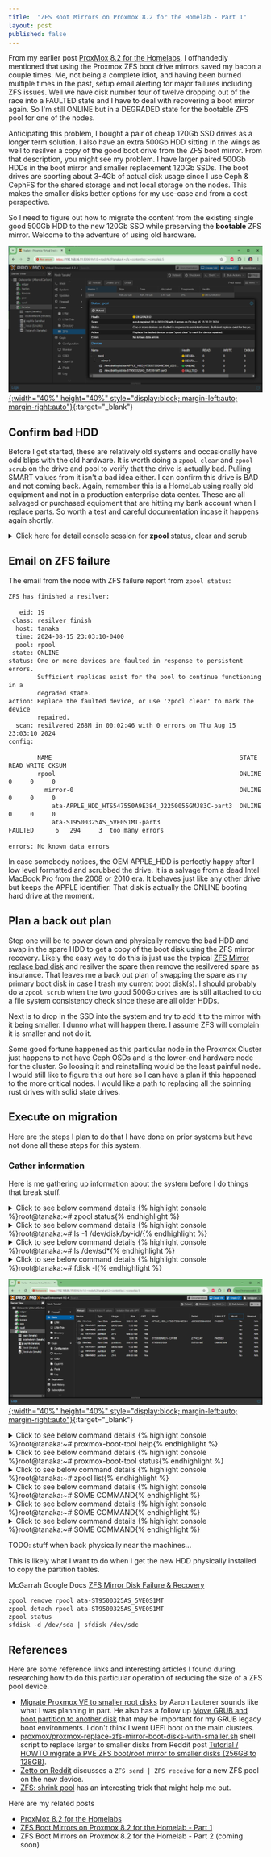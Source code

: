 ```yaml
---
title:  "ZFS Boot Mirrors on Proxmox 8.2 for the Homelab - Part 1"
layout: post
published: false
---
```


From my earlier post [ProxMox 8.2 for the Homelabs](/proxmox-8-homelab/), I offhandedly mentioned that using the Proxmox ZFS boot drive mirrors saved my bacon a couple times. Me, not being a complete idiot, and having been burned multiple times in the past, setup email alerting for major failures including ZFS issues. Well we have disk number four of twelve dropping out of the race into a FAULTED state and I have to deal with recovering a boot mirror again. So I'm still ONLINE but in a DEGRADED state for the bootable ZFS pool for one of the nodes.

Anticipating this problem, I bought a pair of cheap 120Gb SSD drives as a longer term solution. I also have an extra 500Gb HDD sitting in the wings as well to resilver a copy of the good boot drive from the ZFS boot mirror. From that description, you might see my problem. I have larger paired 500Gb HDDs in the boot mirror and smaller replacement 120Gb SSDs. The boot drives are sporting about 3-4Gb of actual disk usage since I use Ceph & CephFS for the shared storage and not local storage on the nodes. This makes the smaller disks better options for my use-case and from a cost perspective.

So I need to figure out how to migrate the content from the existing single good 500Gb HDD to the new 120Gb SSD while preserving the **bootable** ZFS mirror. Welcome to the adventure of using old hardware.

[![Proxmox 8.2.4 ZFS Boot Mirror](/assets/images/zfs-boot-mirror-proxmox8-001.png){:width="40%" height="40%" style="display:block; margin-left:auto; margin-right:auto"}](/assets/images/zfs-boot-mirror-proxmox8-001.png){:target="_blank"}

<!-- excerpt-end -->

## Confirm bad HDD

Before I get started, these are relatively old systems and occasionally have odd blips with the old hardware. It is worth doing a `zpool clear` and `zpool scrub` on the drive and pool to verify that the drive is actually bad. Pulling SMART values from it isn't a bad idea either. I can confirm this drive is BAD and not coming back. Again, remember this is a HomeLab using really old equipment and not in a production enterprise data center. These are all salvaged or purchased equipment that are hitting my bank account when I replace parts. So worth a test and careful documentation incase it happens again shortly.

<details>
<summary>Click here for detail console session for <b>zpool</b> status, clear and scrub</summary>

{% highlight console %}
root@tanaka:~# zpool status
  pool: rpool
state: DEGRADED
status: One or more devices are faulted in response to persistent errors.
        Sufficient replicas exist for the pool to continue functioning in a
        degraded state.
action: Replace the faulted device, or use 'zpool clear' to mark the device
        repaired.
  scan: scrub repaired 0B in 00:01:29 with 0 errors on Fri Aug 16 15:35:22 2024
config:

        NAME                                                    STATE     READ WRITE CKSUM
        rpool                                                   DEGRADED     0     0     0
          mirror-0                                              DEGRADED     0     0     0
            ata-APPLE_HDD_HTS547550A9E384_J2250055GMJ83C-part3  ONLINE       0     0     0
            ata-ST9500325AS_5VE0S1MT-part3                      FAULTED      6     0     0  too many errors

errors: No known data errors
root@tanaka:~# zpool clear rpool
root@tanaka:~# zpool status
  pool: rpool
state: DEGRADED
status: One or more devices are faulted in response to persistent errors.
        Sufficient replicas exist for the pool to continue functioning in a
        degraded state.
action: Replace the faulted device, or use 'zpool clear' to mark the device
        repaired.
  scan: scrub repaired 0B in 00:01:29 with 0 errors on Fri Aug 16 15:35:22 2024
config:

        NAME                                                    STATE     READ WRITE CKSUM
        rpool                                                   DEGRADED     0     0     0
          mirror-0                                              DEGRADED     0     0     0
            ata-APPLE_HDD_HTS547550A9E384_J2250055GMJ83C-part3  ONLINE       0     0     0
            ata-ST9500325AS_5VE0S1MT-part3                      FAULTED      3     0     0  too many errors

errors: No known data errors
root@tanaka:~# zpool scrub rpool
root@tanaka:~# zpool status
  pool: rpool
state: DEGRADED
status: One or more devices are faulted in response to persistent errors.
        Sufficient replicas exist for the pool to continue functioning in a
        degraded state.
action: Replace the faulted device, or use 'zpool clear' to mark the device
        repaired.
  scan: scrub in progress since Sat Aug 17 16:26:20 2024
        3.20G / 3.20G scanned, 169M / 3.20G issued at 33.8M/s
        0B repaired, 5.15% done, 00:01:32 to go
config:

        NAME                                                    STATE     READ WRITE CKSUM
        rpool                                                   DEGRADED     0     0     0
          mirror-0                                              DEGRADED     0     0     0
            ata-APPLE_HDD_HTS547550A9E384_J2250055GMJ83C-part3  ONLINE       0     0     0
            ata-ST9500325AS_5VE0S1MT-part3                      FAULTED      6     0     0  too many errors

errors: No known data errors
root@tanaka:~# zpool status
  pool: rpool
state: DEGRADED
status: One or more devices are faulted in response to persistent errors.
        Sufficient replicas exist for the pool to continue functioning in a
        degraded state.
action: Replace the faulted device, or use 'zpool clear' to mark the device
        repaired.
  scan: scrub repaired 0B in 00:01:30 with 0 errors on Sat Aug 17 16:27:50 2024
config:

        NAME                                                    STATE     READ WRITE CKSUM
        rpool                                                   DEGRADED     0     0     0
          mirror-0                                              DEGRADED     0     0     0
            ata-APPLE_HDD_HTS547550A9E384_J2250055GMJ83C-part3  ONLINE       0     0     0
            ata-ST9500325AS_5VE0S1MT-part3                      FAULTED      6     0     0  too many errors

errors: No known data errors
{% endhighlight %}
</details>

## Email on ZFS failure

The email from the node with ZFS failure report from `zpool status`:

```console
ZFS has finished a resilver:

   eid: 19
 class: resilver_finish
  host: tanaka
  time: 2024-08-15 23:03:10-0400
  pool: rpool
 state: ONLINE
status: One or more devices are faulted in response to persistent errors.
        Sufficient replicas exist for the pool to continue functioning in a
        degraded state.
action: Replace the faulted device, or use 'zpool clear' to mark the device
        repaired.
  scan: resilvered 268M in 00:02:46 with 0 errors on Thu Aug 15 23:03:10 2024
config:

        NAME                                                    STATE     READ WRITE CKSUM
        rpool                                                   ONLINE       0     0     0
          mirror-0                                              ONLINE       0     0     0
            ata-APPLE_HDD_HTS547550A9E384_J2250055GMJ83C-part3  ONLINE       0     0     0
            ata-ST9500325AS_5VE0S1MT-part3                      FAULTED      6   294     3  too many errors

errors: No known data errors
```

In case somebody notices, the OEM APPLE_HDD is perfectly happy after I low level formatted and scrubbed the drive. It is a salvage from a dead Intel MacBook Pro from the 2008 or 2010 era. It behaves just like any other drive but keeps the APPLE identifier. That disk is actually the ONLINE booting hard drive at the moment.

## Plan a back out plan

Step one will be to power down and physically remove the bad HDD and swap in the spare HDD to get a copy of the boot disk using the ZFS mirror recovery. Likely the easy way to do this is just use the typical [ZFS Mirror replace bad disk](https://forum.proxmox.com/threads/zfs-mirror-replace-bad-disk.99469/) and resilver the spare then remove the resilvered spare as insurance. That leaves me a back out plan of swapping the spare as my primary boot disk in case I trash my current boot disk(s). I should probably do a `zpool scrub` when the two good 500Gb drives are is still attached to do a file system consistency check since these are all older HDDs.

Next is to drop in the SSD into the system and try to add it to the mirror with it being smaller. I dunno what will happen there. I assume ZFS will complain it is smaller and not do it.

Some good fortune happened as this particular node in the Proxmox Cluster just happens to not have Ceph OSDs and is the lower-end hardware node for the cluster. So loosing it and reinstalling would be the least painful node. I would still like to figure this out here so I can have a plan if this happened to the more critical nodes. I would like a path to replacing all the spinning rust drives with solid state drives.

## Execute on migration

Here are the steps I plan to do that I have done on prior systems but have not done all these steps for this system.

### Gather information

Here is me gathering up information about the system before I do things that break stuff.

<details>
<summary>Click to see below command details {% highlight console %}root@tanaka:~# zpool status{% endhighlight %}</summary>
{% highlight console %}
  pool: rpool
 state: DEGRADED
status: One or more devices are faulted in response to persistent errors.
        Sufficient replicas exist for the pool to continue functioning in a
        degraded state.
action: Replace the faulted device, or use 'zpool clear' to mark the device
        repaired.
  scan: scrub repaired 0B in 00:01:30 with 0 errors on Sat Aug 17 16:27:50 2024
config:

        NAME                                                    STATE     READ WRITE CKSUM
        rpool                                                   DEGRADED     0     0     0
          mirror-0                                              DEGRADED     0     0     0
            ata-APPLE_HDD_HTS547550A9E384_J2250055GMJ83C-part3  ONLINE       0     0     0
            ata-ST9500325AS_5VE0S1MT-part3                      FAULTED      6     0     0  too many errors

errors: No known data errors
{% endhighlight %}
</details>

<details>
<summary>Click to see below command details {% highlight console %}root@tanaka:~# ls -1 /dev/disk/by-id/{% endhighlight %}</summary>
{% highlight console %}
root@tanaka:~# ls -1 /dev/disk/by-id/
ata-APPLE_HDD_HTS547550A9E384_J2250055GMJ83C
ata-APPLE_HDD_HTS547550A9E384_J2250055GMJ83C-part1
ata-APPLE_HDD_HTS547550A9E384_J2250055GMJ83C-part2
ata-APPLE_HDD_HTS547550A9E384_J2250055GMJ83C-part3
ata-HL-DT-ST_DVD+_-RW_GH70N_K1NBANG1500
ata-ST3000DM001-1CH166_Z1F43C4V
ata-ST9500325AS_5VE0S1MT
ata-ST9500325AS_5VE0S1MT-part1
ata-ST9500325AS_5VE0S1MT-part2
ata-ST9500325AS_5VE0S1MT-part3
wwn-0x5000c5001231654d
wwn-0x5000c5001231654d-part1
wwn-0x5000c5001231654d-part2
wwn-0x5000c5001231654d-part3
wwn-0x5000c50065365276
wwn-0x5000cca70fc8e018
wwn-0x5000cca70fc8e018-part1
wwn-0x5000cca70fc8e018-part2
wwn-0x5000cca70fc8e018-part3
{% endhighlight %}
</details>

<details>
<summary>Click to see below command details {% highlight console %}root@tanaka:~# ls /dev/sd*{% endhighlight %}</summary>
{% highlight console %}
/dev/sda  /dev/sda1  /dev/sda2  /dev/sda3  /dev/sdb  /dev/sdc  /dev/sdc1  /dev/sdc2  /dev/sdc3
{% endhighlight %}
</details>

<details>
<summary>Click to see below command details {% highlight console %}root@tanaka:~# fdisk -l{% endhighlight %}</summary>
{% highlight console %}
Disk /dev/sda: 465.76 GiB, 500107862016 bytes, 976773168 sectors
Disk model: APPLE HDD HTS547
Units: sectors of 1 * 512 = 512 bytes
Sector size (logical/physical): 512 bytes / 4096 bytes
I/O size (minimum/optimal): 4096 bytes / 4096 bytes
Disklabel type: gpt
Disk identifier: B61233E8-D407-4AF2-9958-55BB3A77E732

Device       Start       End   Sectors   Size Type
/dev/sda1       34      2047      2014  1007K BIOS boot
/dev/sda2     2048   2099199   2097152     1G EFI System
/dev/sda3  2099200 976773134 974673935 464.8G Solaris /usr & Apple ZFS

Partition 1 does not start on physical sector boundary.


Disk /dev/sdb: 2.73 TiB, 3000592982016 bytes, 5860533168 sectors
Disk model: ST3000DM001-1CH1
Units: sectors of 1 * 512 = 512 bytes
Sector size (logical/physical): 512 bytes / 4096 bytes
I/O size (minimum/optimal): 4096 bytes / 4096 bytes
Disklabel type: gpt
Disk identifier: EC398D2C-9604-4553-B4DC-38EB57AB3162
{% endhighlight %}
</details>

[![Proxmox 8.2.4 ZFS Boot Mirror](/assets/images/zfs-boot-mirror-proxmox8-002.png){:width="40%" height="40%" style="display:block; margin-left:auto; margin-right:auto"}](/assets/images/zfs-boot-mirror-proxmox8-002.png){:target="_blank"}

<details>
<summary>Click to see below command details {% highlight console %}root@tanaka:~# proxmox-boot-tool help{% endhighlight %}</summary>
{% highlight console %}
USAGE: /usr/sbin/proxmox-boot-tool format <partition> [--force]

    format <partition> as EFI system partition. Use --force to format even if <partition> is currently in use.

USAGE: /usr/sbin/proxmox-boot-tool init <partition>

    initialize EFI system partition at <partition> for automatic synchronization of Proxmox kernels and their associated initrds.

USAGE: /usr/sbin/proxmox-boot-tool reinit

    reinitialize all configured EFI system partitions from /etc/kernel/proxmox-boot-uuids.

USAGE: /usr/sbin/proxmox-boot-tool clean [--dry-run]

    remove no longer existing EFI system partition UUIDs from /etc/kernel/proxmox-boot-uuids. Use --dry-run to only print outdated entries instead of removing them.

USAGE: /usr/sbin/proxmox-boot-tool refresh [--hook <name>]

    refresh all configured EFI system partitions. Use --hook to only run the specified hook, omit to run all.

USAGE: /usr/sbin/proxmox-boot-tool kernel <add|remove> <kernel-version>

    add/remove proxmox-kernel with ABI <kernel-version> to list of synced kernels, in addition to automatically selected ones.
    NOTE: you need to manually run 'refresh' once you're finished with adding/removing kernels from the list

USAGE: /usr/sbin/proxmox-boot-tool kernel pin <kernel-version> [--next-boot]

    pin proxmox-kernel with ABI <kernel-version> as the default entry to be booted.
    with --next-boot sets <kernel-version> only for the next boot.
    NOTE: you need to manually run 'refresh' once you're finished with pinning kernels

USAGE: /usr/sbin/proxmox-boot-tool kernel unpin [--next-boot]

    unpin removes pinned and next-boot kernel settings.
    with --next-boot only removes the pin for the next boot.

USAGE: /usr/sbin/proxmox-boot-tool kernel list

    list kernel versions currently selected for inclusion on ESPs.

USAGE: /usr/sbin/proxmox-boot-tool status [--quiet]

    Print details about the ESPs configuration. Exits with 0 if any ESP is configured, else with 2.

{% endhighlight %}
</details>

<details>
<summary>Click to see below command details {% highlight console %}root@tanaka:~# proxmox-boot-tool status{% endhighlight %}</summary>
{% highlight console %}
Re-executing '/usr/sbin/proxmox-boot-tool' in new private mount namespace..
System currently booted with legacy bios
1FDB-C48E is configured with: grub (versions: 6.8.12-1-pve, 6.8.4-3-pve)
mount: /var/tmp/espmounts/1FDE-91BC: can't read superblock on /dev/sdc2.
       dmesg(1) may have more information after failed mount system call.
mount of /dev/disk/by-uuid/1FDE-91BC failed - skipping
{% endhighlight %}
</details>

<details>
<summary>Click to see below command details {% highlight console %}root@tanaka:~# zpool list{% endhighlight %}</summary>
{% highlight console %}
NAME    SIZE  ALLOC   FREE  CKPOINT  EXPANDSZ   FRAG    CAP  DEDUP    HEALTH  ALTROOT
rpool   464G  3.20G   461G        -         -     0%     0%  1.00x  DEGRADED  -
{% endhighlight %}
</details>

<details>
<summary>Click to see below command details {% highlight console %}root@tanaka:~# SOME COMMAND{% endhighlight %}</summary>
{% highlight console %}
root@tanaka:~# sfdisk -d /dev/sda
label: gpt
label-id: B61233E8-D407-4AF2-9958-55BB3A77E732
device: /dev/sda
unit: sectors
first-lba: 34
last-lba: 976773134
sector-size: 512

/dev/sda1 : start=          34, size=        2014, type=21686148-6449-6E6F-744E-656564454649, uuid=76368201-C41E-4138-BE10-B0F325DC27D5
/dev/sda2 : start=        2048, size=     2097152, type=C12A7328-F81F-11D2-BA4B-00A0C93EC93B, uuid=02C96126-2D57-449A-BAD2-EF22A9788203
/dev/sda3 : start=     2099200, size=   974673935, type=6A898CC3-1DD2-11B2-99A6-080020736631, uuid=A3943407-F950-4977-9E50-82C37F9FAF16
{% endhighlight %}
</details>

<details>
<summary>Click to see below command details {% highlight console %}root@tanaka:~# SOME COMMAND{% endhighlight %}</summary>
{% highlight console %}
SOME COMMAND RESULTS
{% endhighlight %}
</details>

<details>
<summary>Click to see below command details {% highlight console %}root@tanaka:~# SOME COMMAND{% endhighlight %}</summary>
{% highlight console %}
SOME COMMAND RESULTS
{% endhighlight %}
</details>

TODO: stuff when back physically near the machines...

This is likely what I want to do when I get the new HDD physically installed to copy the partition tables.

McGarrah Google Docs [ZFS Mirror Disk Failure & Recovery](https://docs.google.com/document/d/1HZC7l1HJ5mHE6YmRkhHQyvYGMPtRPE5SDIZDBgg0t5E/edit?usp=sharing)

```console
zpool remove rpool ata-ST9500325AS_5VE0S1MT
zpool detach rpool ata-ST9500325AS_5VE0S1MT
zpool status
sfdisk -d /dev/sda | sfdisk /dev/sdc

```

## References

Here are some reference links and interesting articles I found during researching how to do this particular operation of reducing the size of a ZFS pool device.

- [Migrate Proxmox VE to smaller root disks](https://aaronlauterer.com/blog/2021/proxmox-ve-migrate-to-smaller-root-disks/) by Aaron Lauterer sounds like what I was planning in part. He also has a follow up [Move GRUB and boot partition to another disk](https://aaronlauterer.com/blog/2021/move-grub-and-boot-to-other-disk/) that may be important for my GRUB legacy boot environments. I don't think I went UEFI boot on the main clusters.
- [proxmox/proxmox-replace-zfs-mirror-boot-disks-with-smaller.sh](https://github.com/kneutron/ansitest/blob/master/proxmox/proxmox-replace-zfs-mirror-boot-disks-with-smaller.sh) shell script to replace larger to smaller disks from Reddit post [Tutorial / HOWTO migrate a PVE ZFS boot/root mirror to smaller disks (256GB to 128GB)](https://www.reddit.com/r/Proxmox/comments/1cr6wn7/tutorial_howto_migrate_a_pve_zfs_bootroot_mirror/).
- [Zetto on Reddit](https://www.reddit.com/r/zfs/comments/sx6ohz/comment/hxqeanr/?utm_source=share&utm_medium=web3x&utm_name=web3xcss&utm_term=1&utm_content=share_button) discusses a `ZFS send | ZFS receive` for a new ZFS pool on the new device.
- [ZFS: shrink pool](https://niziak.spox.org/wiki/linux:fs:zfs:shrink#:~:text=e%20nvmpool%20nvme0n1p3-,ZFS%3A%20shrink%20zpool,mirror%2C%20use%20attach%20not%20add) has an interesting trick that might help me out.

Here are my related posts

- [ProxMox 8.2 for the Homelabs](/proxmox-8-homelab/)
- [ZFS Boot Mirrors on Proxmox 8.2 for the Homelab - Part 1](/zfs-boot-mirrors-proxmox8-part-1/)
- ZFS Boot Mirrors on Proxmox 8.2 for the Homelab - Part 2 (coming soon)
